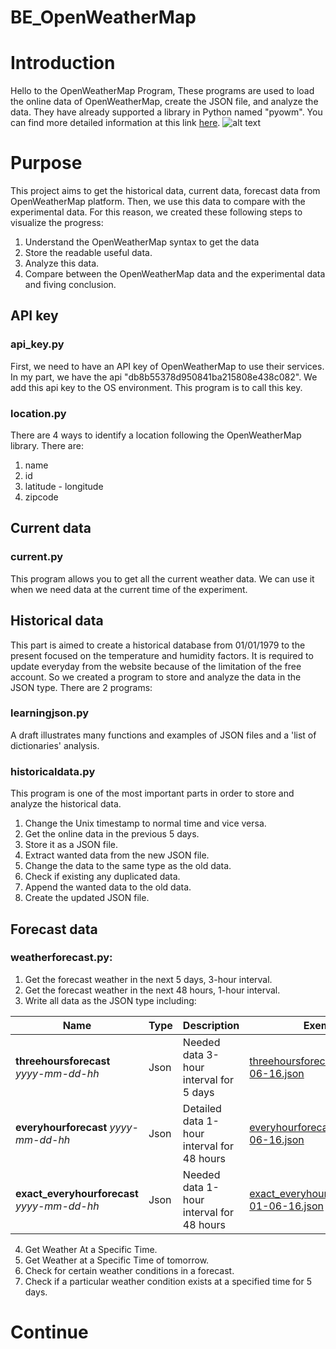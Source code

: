 # BE_OpenWeatherMap

# Introduction
Hello to the OpenWeatherMap Program,
These programs are used to load the online data of OpenWeatherMap, create the JSON file, and analyze the data.
They have already supported a library in Python named "pyowm". You can find more detailed information at this link [here](https://pypi.org/project/pyowm/).
![alt text](https://upload.wikimedia.org/wikipedia/commons/f/f6/OpenWeather-Logo.jpg)

# Purpose
This project aims to get the historical data, current data, forecast data from OpenWeatherMap platform. Then, we use this data to compare with the experimental data. For this reason, we created these following steps to visualize the progress:
1. Understand the OpenWeatherMap syntax to get the data
2. Store the readable useful data.
3. Analyze this data.
4. Compare between the OpenWeatherMap data and the experimental data and fiving conclusion.

## API key
### api_key.py
First, we need to have an API key of OpenWeatherMap to use their services. In my part, we have the api "db8b55378d950841ba215808e438c082".
We add this api key to the OS environment. This program is to call this key.

### location.py
There are 4 ways to identify a location following the OpenWeatherMap library. There are:
1. name
2. id
3. latitude - longitude
4. zipcode

## Current data
### current.py
This program allows you to get all the current weather data. We can use it when we need data at the current time of the experiment.

## Historical data
This part is aimed to create a historical database from 01/01/1979 to the present focused on the temperature and humidity factors. 
It is required to update everyday from the website because of the limitation of the free account. So we created a program to store and analyze the data in the JSON type.
There are 2 programs:
### learningjson.py
A draft illustrates many functions and examples of JSON files and a 'list of dictionaries' analysis. 

### historicaldata.py
This program is one of the most important parts in order to store and analyze the historical data.
1. Change the Unix timestamp to normal time and vice versa.
2. Get the online data in the previous 5 days.
3. Store it as a JSON file.
4. Extract wanted data from the new JSON file.
5. Change the data to the same type as the old data.
6. Check if existing any duplicated data.
7. Append the wanted data to the old data.
8. Create the updated JSON file.

## Forecast data

### weatherforecast.py: 
1. Get the forecast weather in the next 5 days, 3-hour interval.
2. Get the forecast weather in the next 48 hours, 1-hour interval.
3. Write all data as the JSON type including:

| Name                                     |Type  | Description                                | Exemple                                                                          |
|------------------------------------------|------|--------------------------------------------|----------------------------------------------------------------------------------|
| **threehoursforecast** *yyyy-mm-dd-hh*      | Json | Needed data 3-hour interval for 5 days     | [threehoursforecast2021-01-06-16.json](https://cloud.ensma.fr/s/cJ5R6YqSnAYepZQ)      |
| **everyhourforecast** *yyyy-mm-dd-hh*       | Json | Detailed data 1-hour interval for 48 hours | [everyhourforecast2021-01-06-16.json](https://cloud.ensma.fr/s/FyB6TptLXtZjjwq)       |
| **exact_everyhourforecast** *yyyy-mm-dd-hh* | Json | Needed data 1-hour interval for 48 hours   | [exact_everyhourforecast2021-01-06-16.json](https://cloud.ensma.fr/s/CQr5Sg3D7D2jtcJ) |


4. Get Weather At a Specific Time.
5. Get Weather at a Specific Time of tomorrow.
6. Check for certain weather conditions in a forecast.
7. Check if a particular weather condition exists at a specified time for 5 days.

# Continue
